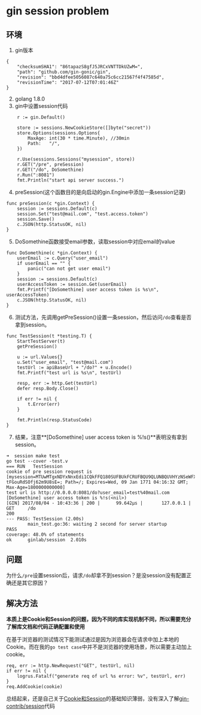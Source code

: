 # gin session problem
## 环境
1. gin版本
```
{
    "checksumSHA1": "86tapazS8gfJ5JRCxVNTTDkUZwM=",
    "path": "github.com/gin-gonic/gin",
    "revision": "bbd4dfee5056087c640a75c6cc21567f4f47585d",
    "revisionTime": "2017-07-12T07:01:46Z"
}
```
2. golang 1.8.0
3. gin中设置session代码
```
	r := gin.Default()

    store := sessions.NewCookieStore([]byte("secret"))
    store.Options(sessions.Options{
        MaxAge: int(30 * time.Minute), //30min
        Path:   "/",
    })

    r.Use(sessions.Sessions("mysession", store))
    r.GET("/pre", preSession)
    r.GET("/do", DoSomethine)
    r.Run(":8081")
    fmt.Println("start api server success.")
```
4. preSession(这个函数目的是向启动的gin.Engine中添加一条session记录)
```
func preSession(c *gin.Context) {
	session := sessions.Default(c)
	session.Set("test@mail.com", "test.access.token")
	session.Save()
	c.JSON(http.StatusOK, nil)
}
```
5. DoSomethine函数接受email参数，读取session中对应email的value
```
func DoSomethine(c *gin.Context) {
	userEmail := c.Query("user_email")
	if userEmail == "" {
		panic("can not get user email")
	}
	session := sessions.Default(c)
	userAccessToken := session.Get(userEmail)
	fmt.Printf("[DoSomethine] user access token is %s\n", userAccessToken)
	c.JSON(http.StatusOK, nil)
}
```
6. 测试方法，先调用getPreSession()设置一条session，然后访问`/do`查看是否拿到session。
```
func TestSession(t *testing.T) {
	StartTestServer(t)
	getPreSession()

	u := url.Values{}
	u.Set("user_email", "test@mail.com")
	testUrl := apiBaseUrl + "/do?" + u.Encode()
	fmt.Printf("test url is %s\n", testUrl)

	resp, err := http.Get(testUrl)
	defer resp.Body.Close()

	if err != nil {
		t.Error(err)
	}

	fmt.Println(resp.StatusCode)
}
```
7. 结果，注意**[DoSomethine] user access token is %!s(<nil>)**表明没有拿到session。
```
➜  session make test 
go test --cover -test.v
=== RUN   TestSession
cookie of pre session request is [mysession=MTUwMTgxNDYxNnxEdi1CQkFFQ180SUFBUkFCRUFBQU9QLUNBQUVHYzNSeWFXNW5EQThBRFhSbGMzUkFiV0ZwYkM1amIyMEdjM1J5YVc1bkRCTUFFWFJsYzNRdVlXTmpaWE56TG5SdmEyVnV8cc0AwUddF90uWUxOF8BONUo-tFGouRdSOfj62m9U8sE=; Path=/; Expires=Wed, 09 Jan 1771 04:16:32 GMT; Max-Age=1800000000000]
test url is http://0.0.0.0:8081/do?user_email=test%40mail.com
[DoSomethine] user access token is %!s(<nil>)
[GIN] 2017/08/04 - 10:43:36 | 200 |      99.642µs |       127.0.0.1 |  GET     /do
200
--- PASS: TestSession (2.00s)
        main_test.go:36: waiting 2 second for server startup
PASS
coverage: 48.0% of statements
ok      ginlab/session  2.010s
```

## 问题
为什么`/pre`设置session后，请求`/do`却拿不到session？是没session没有配置正确还是其它原因？

## 解决方法
**本质上是Cookie和Session的问题，因为不同的库实现机制不同，所以需要充分了解库文档和代码正确配置和使用**

在基于浏览器的测试情况下能测试通过是因为浏览器会在请求中加上本地的Cookie。而在我的`go test case`中并不是浏览器的使用场景，所以需要主动加上cookie。
```
req, err := http.NewRequest("GET", testUrl, nil)
if err != nil {
	logrus.Fatalf("generate req of url %s error: %v", testUrl, err)
}
req.AddCookie(cookie)
```

总结起来，还是自己关于[Cookie和Session](https://en.wikipedia.org/wiki/HTTP_cookie)的基础知识薄弱，没有深入了解[gin-contrib/session](https://github.com/gin-contrib/sessions)代码